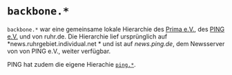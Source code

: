 # `backbone.*`

`backbone.*` war eine gemeinsame lokale Hierarchie des [Prima e.V.](https://prima.de/), des [PING e.V.](https://ping.de/) und von ruhr.de. Die Hierarchie lief ursprünglich auf *news.ruhrgebiet.individual.net * und ist auf *news.ping.de*, dem Newsserver von von PING e.V., weiter verfügbar.

PING hat zudem die eigene Hierachie [`ping.*`](/show.php?hierachy=ping).